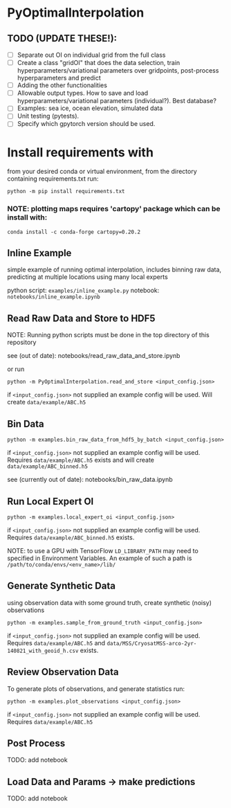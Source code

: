# PyOptimalInterpolation

## TODO (UPDATE THESE!):
- [ ] Separate out OI on individual grid from the full class
- [ ] Create a class "gridOI" that does the data selection, train hyperparameters/variational parameters over gridpoints, post-process hyperparameters and predict
- [ ] Adding the other functionalities
- [ ] Allowable output types. How to save and load hyperparameters/variational parameters (individual?). Best database?
- [ ] Examples: sea ice, ocean elevation, simulated data
- [ ] Unit testing (pytests).
- [ ] Specify which gpytorch version should be used.

# Install requirements with

from your desired conda or virtual environment, from the directory containing requirements.txt run: 

`python -m pip install requirements.txt`

### NOTE: plotting maps requires 'cartopy' package which can be install with: 

`conda install -c conda-forge cartopy=0.20.2`
 

## Inline Example

simple example of running optimal interpolation, includes binning raw data, 
predicting at multiple locations using many local experts

python script: 
`examples/inline_example.py`
notebook: 
`notebooks/inline_example.ipynb`

## Read Raw Data and Store to HDF5

NOTE: Running python scripts must be done in the top directory of this repository

see (out of date): notebooks/read_raw_data_and_store.ipynb

or run 

`python -m PyOptimalInterpolation.read_and_store <input_config.json>`

if `<input_config.json>` not supplied an example config will be used. 
Will create `data/example/ABC.h5`


## Bin Data

`python -m examples.bin_raw_data_from_hdf5_by_batch <input_config.json>`

if `<input_config.json>` not supplied an example config will be used. Requires `data/example/ABC.h5` exists 
and will create `data/example/ABC_binned.h5`

see (currently out of date): notebooks/bin_raw_data.ipynb 

## Run Local Expert OI

`python -m examples.local_expert_oi <input_config.json>`

if `<input_config.json>` not supplied an example config will be used. Requires `data/example/ABC_binned.h5` exists.

NOTE: to use a GPU with TensorFlow `LD_LIBRARY_PATH` may need to specified in Environment Variables. 
An example of such a path is `/path/to/conda/envs/<env_name>/lib/`

## Generate Synthetic Data

using observation data with some ground truth, create synthetic (noisy) observations

`python -m examples.sample_from_ground_truth <input_config.json>`

if `<input_config.json>` not supplied an example config will be used. Requires `data/example/ABC.h5` and
`data/MSS/CryosatMSS-arco-2yr-140821_with_geoid_h.csv` exists.


## Review Observation Data

To generate plots of observations, and generate statistics run:

`python -m examples.plot_observations <input_config.json>`

if `<input_config.json>` not supplied an example config will be used. Requires `data/example/ABC.h5` 


## Post Process 

TODO: add notebook

## Load Data and Params -> make predictions

TODO: add notebook
